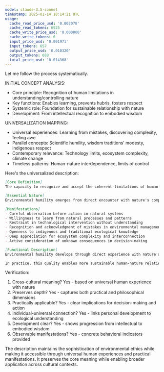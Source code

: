 ```yaml
---
model: claude-3.5-sonnet
timestamp: 2025-01-14 18:14:21 UTC
usage:
  cache_read_price_usd: '0.002078'
  cache_read_tokens: 6925
  cache_write_price_usd: '0.000000'
  cache_write_tokens: 0
  input_price_usd: '0.001971'
  input_tokens: 657
  output_price_usd: '0.010320'
  output_tokens: 688
  total_price_usd: '0.014368'
---
```


Let me follow the process systematically.

INITIAL CONCEPT ANALYSIS:
- Core principle: Recognition of human limitations in understanding/controlling nature
- Key functions: Enables learning, prevents hubris, fosters respect
- Systemic role: Foundation for sustainable relationship with nature
- Development: From intellectual recognition to embodied wisdom

UNIVERSALIZATION MAPPING:
- Universal experiences: Learning from mistakes, discovering complexity, feeling awe
- Parallel concepts: Scientific humility, wisdom traditions' modesty, indigenous respect
- Contemporary relevance: Technology limits, ecosystem complexity, climate change
- Timeless patterns: Human-nature interdependence, limits of control

Here's the universalized description:

```markdown
[Core Definition]
The capacity to recognize and accept the inherent limitations of human understanding and control over natural systems, combined with an openness to learning from nature's wisdom and complexity. This quality enables sustainable relationship with natural systems through conscious recognition of interdependence and careful restraint in intervention.

[Essential Nature]
Environmental humility emerges from direct encounter with nature's complexity and power, manifesting as both intellectual recognition and emotional acceptance of human limitations. It operates as a counterbalance to technological hubris and anthropocentric assumptions, fostering deep appreciation for natural wisdom accumulated over evolutionary time. This quality combines clear-eyed assessment of human capabilities with genuine reverence for nature's intricate systems, creating space for learning from rather than attempting to dominate natural processes.

[Manifestations]
- Careful observation before action in natural systems
- Willingness to learn from natural processes and patterns
- Restraint in technological intervention without understanding
- Recognition and acknowledgment of mistakes in environmental management
- Openness to indigenous and traditional ecological knowledge
- Deep appreciation for ecosystem complexity and interconnection
- Active consideration of unknown consequences in decision-making

[Functional Description]
Environmental humility develops through direct experience with nature's complexity and power, often catalyzed by encounters with environmental challenges or failures of human-centered approaches. It begins with intellectual recognition of limitations but deepens into embodied wisdom through ongoing engagement with natural systems. This quality grows through cycles of observation, attempted understanding, recognition of limits, and refined approach.

In practice, this quality enables more sustainable human-nature relationships by moderating intervention impulses and fostering careful, observant engagement with natural systems. It supports better environmental decision-making by maintaining awareness of knowledge gaps, encouraging multiple perspectives, and promoting adaptive management approaches. This creates space for nature's wisdom to guide human action while preventing harmful overconfidence in technological solutions.
```

Verification:
1. Cross-cultural meaning? Yes - based on universal human experience with nature
2. Preserves depth? Yes - captures both practical and philosophical dimensions
3. Practically applicable? Yes - clear implications for decision-making and action
4. Individual-universal connection? Yes - links personal development to ecological understanding
5. Development clear? Yes - shows progression from intellectual to embodied wisdom
6. Observable manifestations? Yes - concrete behavioral indicators provided

The description maintains the sophistication of environmental ethics while making it accessible through universal human experiences and practical manifestations. It preserves the core meaning while enabling broader application across cultural contexts.